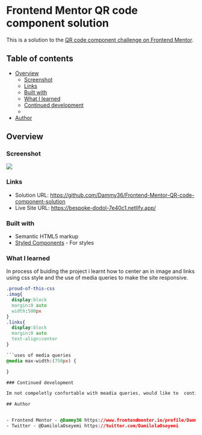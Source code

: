 # Frontend Mentor QR code component solution

This is a solution to the [QR code component challenge on Frontend Mentor](https://www.frontendmentor.io/challenges/qr-code-component-iux_sIO_H).

## Table of contents

- [Overview](#overview)
  - [Screenshot](#screenshot)
  - [Links](#links)
  - [Built with](#built-with)
  - [What I learned](#what-i-learned)
  - [Continued development](#continued-development)
  -
- [Author](#author)

## Overview

### Screenshot

![](./image.png)

### Links

- Solution URL: https://github.com/Dammy36/Frontend-Mentor-QR-code-component-solution
- Live Site URL: https://bespoke-dodol-7e40c1.netlify.app/

### Built with

- Semantic HTML5 markup
- [Styled Components](https://styled-components.com/) - For styles

### What I learned

In process of buiding the project i learnt how to center an in image and links using css style
and the use of media queries to make the site responsive.

````css
.proud-of-this-css
.imag{
  display:block
  margin:0 auto
  width:500px
}
.links{
  display:block
  margin:0 auto
  text-align:center
}

```uses of media queries
@media max-width:(750px) {

}

### Continued development

Im not compeletly confortable with meadia queries, would like to  continue forcus on it

## Author


- Frontend Mentor - @Dammy36 https://www.frontendmentor.io/profile/Dammy36
- Twitter - @DamilolaOseyemi https://twitter.com/DamilolaOseyemi




````
